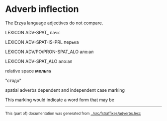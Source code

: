 # Adverb inflection

The Erzya language adjectives do not compare.





































LEXICON ADV-SPAT_  пачк




LEXICON ADV-SPAT-IS-PRL  перька

LEXICON ADV/PO/PRON-SPAT_ALO  ало:ал



LEXICON ADV-SPAT_ALO  ало:ал






relative space **мельга**
























"стядо"



spatial adverbs 
dependent and independent case marking 




















This marking would indicate a word form that may be 

















* * *
<small>This (part of) documentation was generated from [../src/fst/affixes/adverbs.lexc](http://github.com/giellalt/lang-myv/blob/main/../src/fst/affixes/adverbs.lexc)</small>